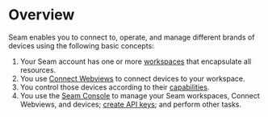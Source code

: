 # Overview

Seam enables you to connect to, operate, and manage different brands of devices using the following basic concepts:

1. Your Seam account has one or more [workspaces](workspaces/) that encapsulate all resources.
2. You use [Connect Webviews](connect-webviews/) to connect devices to your workspace.
3. You control those devices according to their [capabilities](../capability-guides/device-and-system-capabilities.md).
4. You use the [Seam Console](seam-console/) to manage your Seam workspaces, Connect Webviews, and devices; [create API keys](authentication/api-keys.md#create-an-api-key); and perform other tasks.

